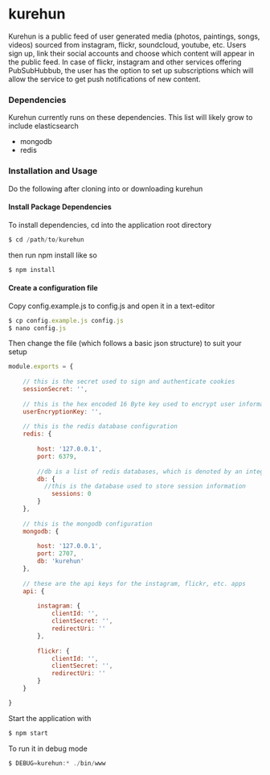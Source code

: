 # kurehun
Kurehun is a public feed of user generated media (photos, paintings, songs, videos) sourced from instagram, flickr, soundcloud, youtube, etc.
Users sign up, link their social accounts and choose which content will appear in the public feed. In case of flickr, instagram and other services offering PubSubHubbub, the user has the option to set up subscriptions which will allow the service to get push notifications of new content.

### Dependencies
Kurehun currently runs on these dependencies. This list will likely grow to include elasticsearch

* mongodb
* redis

### Installation and Usage

Do the following after cloning into or downloading kurehun

#### Install Package Dependencies

To install dependencies, cd into the application root directory

```js
$ cd /path/to/kurehun
```

then run npm install like so

```js
$ npm install
```

#### Create a configuration file

Copy config.example.js to config.js and open it in a text-editor

```js
$ cp config.example.js config.js
$ nano config.js
```

Then change the file (which follows a basic json structure) to suit your setup

```js
module.exports = {
	
	// this is the secret used to sign and authenticate cookies
	sessionSecret: '',
	
	// this is the hex encoded 16 Byte key used to encrypt user information on disk
	userEncryptionKey: '',
	
	// this is the redis database configuration
	redis: {
		
		host: '127.0.0.1',
		port: 6379,
		
		//db is a list of redis databases, which is denoted by an integer value.
		db: {
		  //this is the database used to store session information
			sessions: 0
		}
	},
	
	// this is the mongodb configuration
	mongodb: {
		
		host: '127.0.0.1',
		port: 2707,
		db: 'kurehun'
	},
	
	// these are the api keys for the instagram, flickr, etc. apps
	api: {
		
		instagram: {
			clientId: '',
			clientSecret: '',
			redirectUri: ''
		},
		
		flickr: {
			clientId: '',
			clientSecret: '',
			redirectUri: ''
		}
	}

}
```

Start the application with

```js
$ npm start
```

To run it in debug mode

```js
$ DEBUG=kurehun:* ./bin/www
```
